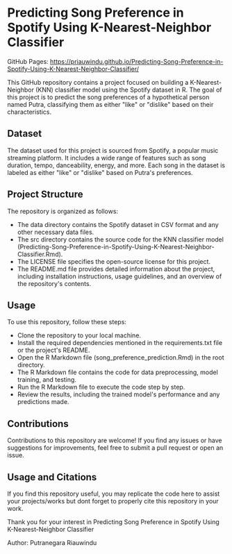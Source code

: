 # Predicting Song Preference in Spotify Using K-Nearest-Neighbor Classifier

GitHub Pages: https://priauwindu.github.io/Predicting-Song-Preference-in-Spotify-Using-K-Nearest-Neighbor-Classifier/

This GitHub repository contains a project focused on building a K-Nearest-Neighbor (KNN) classifier model using the Spotify dataset in R. The goal of this project is to predict the song preferences of a hypothetical person named Putra, classifying them as either "like" or "dislike" based on their characteristics.

## Dataset
The dataset used for this project is sourced from Spotify, a popular music streaming platform. It includes a wide range of features such as song duration, tempo, danceability, energy, and more. Each song in the dataset is labeled as either "like" or "dislike" based on Putra's preferences.

## Project Structure
The repository is organized as follows:
- The data directory contains the Spotify dataset in CSV format and any other necessary data files.
- The src directory contains the source code for the KNN classifier model (Predicting-Song-Preference-in-Spotify-Using-K-Nearest-Neighbor-Classifier.Rmd).
- The LICENSE file specifies the open-source license for this project.
- The README.md file provides detailed information about the project, including installation instructions, usage guidelines, and an overview of the repository's contents.

## Usage
To use this repository, follow these steps:
- Clone the repository to your local machine.
- Install the required dependencies mentioned in the requirements.txt file or the project's README.
- Open the R Markdown file (song_preference_prediction.Rmd) in the root directory.
- The R Markdown file contains the code for data preprocessing, model training, and testing.
- Run the R Markdown file to execute the code step by step.
- Review the results, including the trained model's performance and any predictions made.

## Contributions
Contributions to this repository are welcome! If you find any issues or have suggestions for improvements, feel free to submit a pull request or open an issue.

## Usage and Citations
If you find this repository useful, you may replicate the code here to assist your projects/works but dont forget to properly cite this repository in your work.

Thank you for your interest in Predicting Song Preference in Spotify Using K-Nearest-Neighbor Classifier

Author: Putranegara Riauwindu





